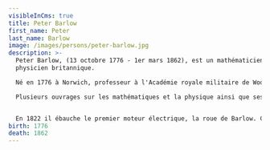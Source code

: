 ```yaml
---
visibleInCms: true
title: Peter Barlow
first_name: Peter
last_name: Barlow
image: /images/persons/peter-barlow.jpg
description: >-
  Peter Barlow, (13 octobre 1776 - 1er mars 1862), est un mathématicien et
  physicien britannique.

  Né en 1776 à Norwich, professeur à l'Académie royale militaire de Woolwich (Grand Londres), il devient membre de la Royal Society en 1823.

  Plusieurs ouvrages sur les mathématiques et la physique ainsi que ses travaux sur le magnétisme (Essai sur le magnétisme, 1820), lui vaudront en 1825 la médaille Copley décernée par la Royal Society of London.


  En 1822 il ébauche le premier moteur électrique, la roue de Barlow. Ces travaux dans le domaine de l'optique à partir de 1827 déboucheront sur l'invention de la Lentille de Barlow en 1834. Il se consacrera ensuite à la construction ferroviaire (Traité sur les matériaux de construction, 1851) et meurt en 1862 à Woolwich.
birth: 1776
death: 1862
---
```

